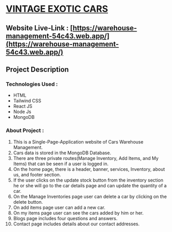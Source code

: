 # [VINTAGE EXOTIC CARS](https://warehouse-management-54c43.web.app/)

## Website Live-Link : [https://warehouse-management-54c43.web.app/](https://warehouse-management-54c43.web.app/) 

## **Project Description**

### **Technologies Used** :

* HTML
* Tailwind CSS
* React JS
* Node Js
* MongoDB

### **About Project** :

1. This is a Single-Page-Application website of Cars Warehouse Management.
2. Cars data is stored in the MongoDB Database.
3. There are three private routes(Manage Inventory, Add Items, and My Items) that can be seen if a user is logged in.
4. On the home page, there is a header, banner, services, Inventory, about us, and footer section.
5. If the user clicks on the update stock button from the inventory section he or she will go to the car details page and can update the quantity of a car.
6. On the Manage Inventories page user can delete a car by clicking on the delete button.
7. On add items page user can add a new car.
8. On my items page user can see the cars added by him or her.
9. Blogs page includes four questions and answers.
10. Contact page includes details about our contact addresses.

